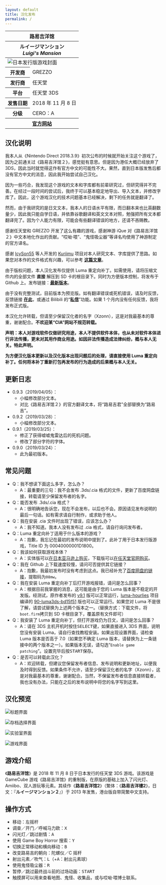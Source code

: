 ```yaml
---
layout: default
title: 汉化发布
permalink: /
---
```

<table class="infoTable">
    <thead>
        <tr><th class="infoTableTitle" colspan="2">路易吉洋馆</th></tr>
        <tr>
            <th class="infoTableSubTitle" colspan="2">
                <div lang="ja">ルイージマンション</div>
                <div lang="en"><em>Luigi's Mansion</em></div>
            </th>
        </tr>
    </thead>
    <tbody>
        <tr><td class="infoTableImage" colspan="2"><img src="https://images-na.ssl-images-amazon.com/images/I/61A3BFk9bYL.jpg" alt="日本发行版游戏封面"></td></tr>
        <tr><th>开发商</th><td>GREZZO</td></tr>
        <tr><th>发行商</th><td>任天堂</td></tr>
        <tr><th>平台</th><td>任天堂 3DS</td></tr>
        <tr><th>发售日期</th><td>2018 年 11 月 8 日</td></tr>
        <tr><th>分级</th><td>CERO：A</td></tr>
        <tr><th class="infoTableFoot" colspan="2"><a href="https://www.nintendo.co.jp/3ds/bgnj/pc/index.html">官方网站</a></th></tr>
    </tbody>
</table>

## 汉化说明
我本人从《Nintendo Direct 2018.3.9》初次公布的时候就开始关注这个游戏了，因为之前通关过《路易吉洋馆２》，感觉挺有意思。但是因为港任大概已经放弃了 3DS，因此当时就觉得这作有官方中文的可能性不大。果然，直到日本版发售后都没有官方中文的消息，因此我开始尝试自己汉化。

因为一些巧合，我发现这个游戏的文本和字库都有前辈研究过，但研究得并不完善。在经过一段时间的尝试后，我终于可以基本稳定地导出、导入文本，并修改字库了。因此，这个游戏汉化的技术问题基本已经解决，剩下的任务就是翻译了。

然而，由于我研究的是日文文本，我本人的日语水平有限，而日翻本来也比英翻数量少，因此我只能自学日语，并依靠谷歌翻译和英文文本对照，勉强把所有文本都翻译完了。因为个人能力有限，可能会有些翻译错误的地方，还请不吝赐教。

感谢任天堂和 GREZZO 开发了这么有趣的游戏，感谢神游 iQue 对《路易吉洋馆２》中文本地化作出的贡献。“哎呦·喂”、“鬼怪吸尘器”等译名均使用了神游制定的官方译名。

感谢 [IcySon55](https://github.com/IcySon55) 等人开发的 [Kuriimu](https://github.com/IcySon55/Kuriimu) 项目对本人研究文本、字库提供了思路。如果您对本作的文件格式有兴趣，可以参考 **[这篇文章](https://xzonn.github.io/Luigi-Mansion-Chinese-Localization/)**。

由于版权问题，本人汉化发布仅提供 Luma 重定向补丁。如需使用，请将压缩文件内的全部文件 **直接** 解压到 SD 卡的根目录下。同时为方便版本控制，将发布于 Github 上。发布链接：**[最新版本](https://github.com/Xzonn/LuigiMansion/releases/latest/)**。

由于没有完整测试，目前版本为预览版。如有翻译错误或死机错误，请及时反馈，反馈链接 **[在此](https://github.com/Xzonn/LuigiMansion/issues)**，或通过 Bilibili 的“**[私信](https://message.bilibili.com/#whisper/mid16114399)**”功能。如果 1 个月内没有任何反馈，我将发布正式版。

本汉化允许转载，但请至少保留汉化者的名字（Xzonn），这是对我最基本的尊重，谢谢配合。**不欢迎某“CIA”网站不规范转载。**

**声明：本人对游戏软件仅做研究用途，本人不提供软件本体，也从未对软件本体进行非法传播，更未对其用作商业用途。如因非法传播造成法律纠纷，概与本人无关。特此声明。**

**为方便汉化版本更新以及汉化版本出现问题后的处理，请直接使用 Luma 重定向补丁。任何将本补丁重新打包再发布的行为造成的后果概与本人无关。**

## 更新日志
* 0.9.3（2019/04/05）：
  * 小幅修改部分文本。
  * 对比《路易吉洋馆２》的官方翻译文本，将“路易吉君”全部替换为“路易吉”。
* 0.9.2（2019/03/28）：
  * 小幅修改部分文本。
* 0.9.1（2019/03/25）：
  * 修正了获得嘘嘘鬼雷达后的死机问题。
  * 修改了部分字符的字体。
* 0.9.0（2019/03/24）：
  * 此为最初版本。

## 常见问题
* Q：我不想读下面这么多字，怎么办？
  * A：最重要的三句：我不会发布 .3ds/.cia 格式的文件，更新了百度网盘链接，转载请至少保留发布者的名字。
* Q：能否发布 .3ds/.cia 格式？
  * A：很明确地告诉您，现在不会发布，以后也不会。原因请见发布说明的最后一句话。如有需求请自行制作，或求助于他人。
* Q：我在安装 .cia 文件时出现了错误，应该怎么办？
  * A：我不知道。我本人没有发布过 .cia 格式，请自行询问发布者。
* Q：Luma 重定向补丁适用于什么版本的游戏？
  * A：抱歉，我忘记在最初的发布说明中提到了。此补丁用于日本发行版游戏，Title ID 为 00040000001D1800。
* Q：我该如何获取游戏本体？
  * A：实体版可以[在日本亚马逊上购买](https://www.amazon.co.jp/gp/product/B07HC5JW8H)，下载版可以[在任天堂官网购买](https://www.nintendo.co.jp/titles/50010000046735)。
* Q：我在 Github 上下载速度较慢，请问可否提供其它链接？
  * A：抱歉，我最初发布时没有考虑到这点。我已经补充了[百度网盘的链接](https://pan.baidu.com/s/1wlbfWbSADaq5loOgv248Og)，提取码为`08mw`。
* Q：我在安装 Luma 重定向补丁后打开游戏报错，请问是怎么回事？
  * A：根据目前我掌握的消息，这可能是由于您的 Luma 版本是不稳定的开发版。经测试，原作者发布的 [v9.1](https://github.com/AuroraWright/Luma3DS/releases/tag/v9.1) 版可以正常运行，[luma-hourlies](https://github.com/hax0kartik/luma-hourlies) 项目编译的 [90-luma3ds-bd15f51](https://github.com/hax0kartik/luma-hourlies/releases/tag/90-luma3ds-bd15f51) 版也可以正常运行。如果您对 Luma 不是很了解，请尝试替换为上述两个版本之一。（替换方式：下载文件，将`boot.firm`拷贝到 SD 卡根目录下，覆盖原有文件即可）
* Q：我安装了 Luma 重定向补丁，但打开游戏仍为日文，请问是怎么回事？
  * A：请在 3DS 主机开机时按住<kbd>SELECT</kbd>键，如果直接进入 3DS 界面，说明您没有安装 Luma，请自行查找教程安装。如果出现设置界面，请检查 Luma 版本是否高于 7.0（如果您不确定 Luma 版本，请替换为上一条链接中的两个版本之一）。如果版本无误，请勾选“`Enable game patching`”。设置完毕后按<kbd>START</kbd>保存。
* Q：是否可以转载此汉化？
  * A：欢迎转载，但建议您保留发布者信息、发布说明和更新地址，以便我及时得到反馈。如果条件不允许，请至少保留汉化者的名字（Xzonn），这是对我最基本的尊重，谢谢配合。当然，不保留发布者信息直接转载者，我也没有办法，只能在之后的发布说明中将您的名字写到这里。

## 汉化预览
![标题界面](./images/screenshot-1.png)

![存档选择界面](./images/screenshot-2.png)

![实验室界面](./images/screenshot-3.png)

![游戏界面](./images/screenshot-4.png)

<div class="bilibiliBox" data-aid="45332875" data-page="1"></div>

## 游戏介绍
《**路易吉洋馆**》是 2018 年 11 月 8 日于日本发行的任天堂 3DS 游戏。该游戏是 GameCube 游戏《路易吉洋馆》的重制版，在原版的基础上加入了闪光灯、Amiibo、双人游玩等元素。其续作《**路易吉洋馆2**》（繁体：《**路易吉洋樓2**》，日文：『<strong lang="ja">ルイージマンション２</strong>』）于 2013 年发售，港台版自带简繁中文支持。

## 操作方式
* 移动：左摇杆
* 调查／开门／呼喊马力欧：<kbd>X</kbd>
* 闪光灯／跳过剧情：<kbd>A</kbd>
* 使用 Game Boy Horror 搜索：<kbd>Y</kbd>
* 切换正常移动和横向移动：<kbd>B</kbd>
* 改变路易吉的朝向：陀螺仪／C 摇杆
* 射出元素／吹气：<kbd>L</kbd>（+<kbd>A</kbd>：射出元素球）
* 使用鬼怪吸尘器：<kbd>R</kbd>
* 暂停／跳过最终战斗前的过场动画：<kbd>START</kbd>
* 触摸屏可以用来查看地图、鬼怪、收集品，或与哎呦·喂博士联系。